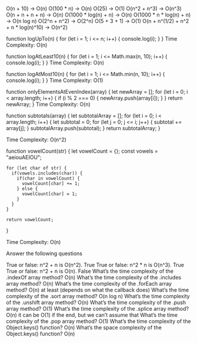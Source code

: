 O(n + 10) -> O(n)
O(100 * n) -> O(n)
O(25) -> O(1)
O(n^2 + n^3) -> O(n^3)
O(n + n + n + n) -> O(n)
O(1000 * log(n) + n) -> O(n)
O(1000 * n * log(n) + n) -> O(n log n)
O(2^n + n^2) -> O(2^n)
O(5 + 3 + 1) -> O(1)
O(n + n^(1/2) + n^2 + n * log(n)^10) -> O(n^2)


function logUpTo(n) {
    for (let i = 1; i <= n; i++) {
      console.log(i);
    }
  }
  Time Complexity: O(n)



  function logAtLeast10(n) {
    for (let i = 1; i <= Math.max(n, 10); i++) {
      console.log(i);
    }
  }
  Time Complexity: O(n)



  function logAtMost10(n) {
    for (let i = 1; i <= Math.min(n, 10); i++) {
      console.log(i);
    }
  }
Time Complexity: O(1)


  function onlyElementsAtEvenIndex(array) {
    let newArray = [];
    for (let i = 0; i < array.length; i++) {
      if (i % 2 === 0) {
        newArray.push(array[i]);
      }
    }
    return newArray;
  }
  Time Complexity: O(n)

  
  function subtotals(array) {
    let subtotalArray = [];
    for (let i = 0; i < array.length; i++) {
      let subtotal = 0;
      for (let j = 0; j <= i; j++) {
        subtotal += array[j];
      }
      subtotalArray.push(subtotal);
    }
    return subtotalArray;
  }

  Time Complexity: O(n^2)
  

  function vowelCount(str) {
    let vowelCount = {};
    const vowels = "aeiouAEIOU";
  
    for (let char of str) {
      if(vowels.includes(char)) {
        if(char in vowelCount) {
          vowelCount[char] += 1;
        } else {
          vowelCount[char] = 1;
        }
      }
    }
  
    return vowelCount;
  }

  Time Complexity: O(n) 

  Answer the following questions

  True or false: n^2 + n is O(n^2). True
  True or false: n^2 * n is O(n^3). True
  True or false: n^2 + n is O(n). False
  What’s the time complexity of the .indexOf array method? O(n)
  What’s the time complexity of the .includes array method? O(n)
  What’s the time complexity of the .forEach array method? O(n) at least (depends on what the callback does)
  What’s the time complexity of the .sort array method? O(n log n)
  What’s the time complexity of the .unshift array method? O(n)
  What’s the time complexity of the .push array method? O(1)
  What’s the time complexity of the .splice array method? O(n) it can be O(1) if the end, but we can’t assume that
  What’s the time complexity of the .pop array method? O(1)
  What’s the time complexity of the Object.keys() function? O(n)
  What’s the space complexity of the Object.keys() function? O(n)